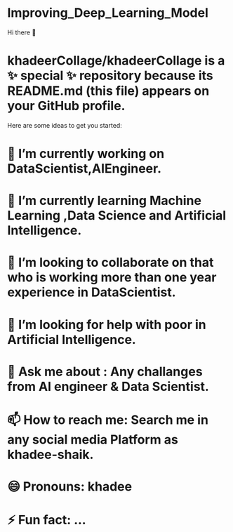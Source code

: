 # Improving_Deep_Learning_Model

Hi there 👋
# khadeerCollage/khadeerCollage is a ✨ special ✨ repository because its README.md (this file) appears on your GitHub profile.

Here are some ideas to get you started:

# 🔭 I’m currently working on DataScientist,AIEngineer.
# 🌱 I’m currently learning Machine Learning ,Data Science and Artificial Intelligence.
# 👯 I’m looking to collaborate on that who is working more than one year experience in DataScientist.
# 🤔 I’m looking for help with poor in Artificial Intelligence.
# 💬 Ask me about : Any challanges from AI engineer & Data Scientist. 
# 📫 How to reach me: Search me in any social media Platform as khadee-shaik.
# 😄 Pronouns: khadee
# ⚡ Fun fact: ...
